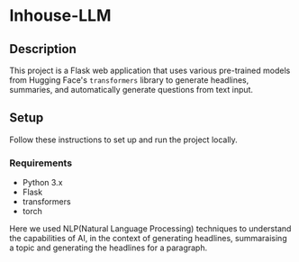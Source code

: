 # Inhouse-LLM

## Description
This project is a Flask web application that uses various pre-trained models from Hugging Face's `transformers` library to generate headlines, summaries, and automatically generate questions from text input.

## Setup
Follow these instructions to set up and run the project locally.

### Requirements
- Python 3.x
- Flask
- transformers
- torch

Here we used NLP(Natural Language Processing) techniques to understand the capabilities of AI, in the context of generating headlines, summaraising a topic and generating the headlines for a paragraph.

